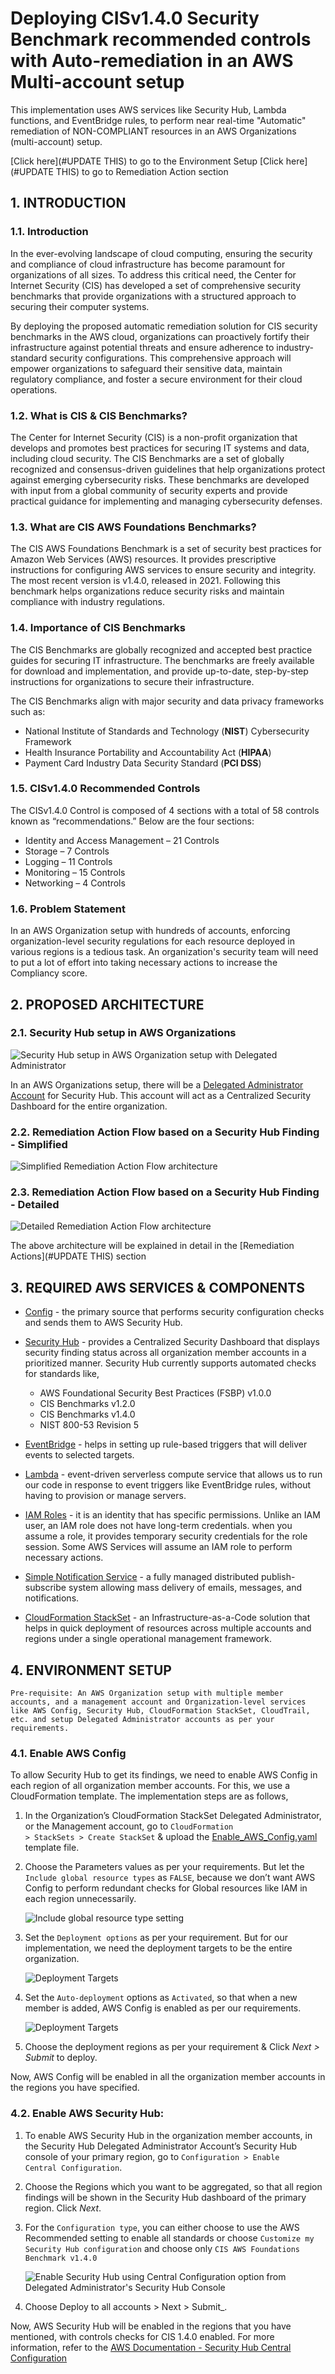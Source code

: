 # Deploying CISv1.4.0 Security Benchmark recommended controls with Auto-remediation in an AWS Multi-account setup

This implementation uses AWS services like Security Hub, Lambda functions, and EventBridge rules, to perform near real-time "Automatic" remediation of NON-COMPLIANT resources in an AWS Organizations (multi-account) setup.

[Click here](#UPDATE THIS) to go to the Environment Setup
[Click here](#UPDATE THIS) to go to Remediation Action section

## 1. INTRODUCTION
### 1.1. Introduction
In the ever-evolving landscape of cloud computing, ensuring the security and compliance of cloud infrastructure has become paramount for organizations of all sizes. To address this critical need, the Center for Internet Security (CIS) has developed a set of comprehensive security benchmarks that provide organizations with a structured approach to securing their computer systems. 

By deploying the proposed automatic remediation solution for CIS security benchmarks in the AWS cloud, organizations can proactively fortify their infrastructure against potential threats and ensure adherence to industry-standard security configurations. This comprehensive approach will empower organizations to safeguard their sensitive data, maintain regulatory compliance, and foster a secure environment for their cloud operations.

### 1.2. What is CIS & CIS Benchmarks?

The Center for Internet Security (CIS) is a non-profit organization that develops and promotes best practices for securing IT systems and data, including cloud security. The CIS Benchmarks are a set of globally recognized and consensus-driven guidelines that help organizations protect against emerging cybersecurity risks. These benchmarks are developed with input from a global community of security experts and provide practical guidance for implementing and managing cybersecurity defenses.

### 1.3.	What are CIS AWS Foundations Benchmarks?

The CIS AWS Foundations Benchmark is a set of security best practices for Amazon Web Services (AWS) resources. It provides prescriptive instructions for configuring AWS services to ensure security and integrity. The most recent version is v1.4.0, released in 2021. Following this benchmark helps organizations reduce security risks and maintain compliance with industry regulations.

### 1.4.	Importance of CIS Benchmarks

The CIS Benchmarks are globally recognized and accepted best practice guides for securing IT infrastructure. The benchmarks are freely available for download and implementation, and provide up-to-date, step-by-step instructions for organizations to secure their infrastructure. 

The CIS Benchmarks align with major security and data privacy frameworks such as: 
* National Institute of Standards and Technology (**NIST**) Cybersecurity Framework
* Health Insurance Portability and Accountability Act (**HIPAA**)
* Payment Card Industry Data Security Standard (**PCI DSS**)

### 1.5.	CISv1.4.0 Recommended Controls

The CISv1.4.0 Control is composed of 4 sections with a total of 58 controls known as “recommendations.”
Below are the four sections:

- Identity and Access Management – 21 Controls
- Storage – 7 Controls
- Logging – 11 Controls
- Monitoring – 15 Controls
- Networking – 4 Controls

### 1.6.	Problem Statement

In an AWS Organization setup with hundreds of accounts, enforcing organization-level security regulations for each resource deployed in various regions is a tedious task. An organization's security team will need to put a lot of effort into taking necessary actions to increase the Compliancy score.

## 2. PROPOSED ARCHITECTURE

### 2.1. Security Hub setup in AWS Organizations

![Security Hub setup in AWS Organization setup with Delegated Administrator](./screenshots/security-hub-in-organization.png)

In an AWS Organizations setup, there will be a [Delegated Administrator Account](https://docs.aws.amazon.com/organizations/latest/userguide/orgs_delegate_policies.html) for Security Hub. This account will act as a Centralized Security Dashboard for the entire organization.

### 2.2. Remediation Action Flow based on a Security Hub Finding - Simplified

![Simplified Remediation Action Flow architecture](./screenshots/remediation-flow-simple.png)

### 2.3. Remediation Action Flow based on a Security Hub Finding - Detailed

![Detailed Remediation Action Flow architecture](./screenshots/remediation-flow-detailed.png)

The above architecture will be explained in detail in the [Remediation Actions](#UPDATE THIS) section

## 3. REQUIRED AWS SERVICES & COMPONENTS

- [Config](https://docs.aws.amazon.com/config/latest/developerguide/WhatIsConfig.html) - the primary source that performs security configuration checks and sends them to AWS Security Hub.

- [Security Hub](https://docs.aws.amazon.com/securityhub/latest/userguide/what-is-securityhub.html) - provides a Centralized Security Dashboard that displays security finding status across all organization member accounts in a prioritized manner. Security Hub currently supports automated checks for standards like, 
    - AWS Foundational Security Best Practices (FSBP) v1.0.0
    - CIS Benchmarks v1.2.0
    - CIS Benchmarks v1.4.0
    - NIST 800-53 Revision 5
- [EventBridge](https://docs.aws.amazon.com/eventbridge/latest/userguide/eb-what-is.html) - helps in setting up rule-based triggers that will deliver events to selected targets.

- [Lambda](https://docs.aws.amazon.com/lambda/latest/dg/welcome.html) - event-driven serverless compute service that allows us to run our code in response to event triggers like EventBridge rules, without having to provision or manage servers.

- [IAM Roles](https://docs.aws.amazon.com/IAM/latest/UserGuide/id_roles.html) - it is an identity that has specific permissions. Unlike an IAM user, an IAM role does not have long-term credentials.  when you assume a role, it provides temporary security credentials for the role session. Some AWS Services will assume an IAM role to perform necessary actions.

- [Simple Notification Service](https://docs.aws.amazon.com/sns/latest/dg/welcome.html) - a fully managed distributed publish-subscribe system allowing mass delivery of emails, messages, and notifications.

- [CloudFormation StackSet](https://docs.aws.amazon.com/cloudformation/) - an Infrastructure-as-a-Code solution that helps in quick deployment of resources across multiple accounts and regions under a single operational management framework.

## 4. ENVIRONMENT SETUP

`Pre-requisite: An AWS Organization setup with multiple member accounts, and a management account and Organization-level services like AWS Config, Security Hub, CloudFormation StackSet, CloudTrail, etc. and setup Delegated Administrator accounts as per your requirements.`

### 4.1. Enable AWS Config

To allow Security Hub to get its findings, we need to enable AWS Config in each region of all organization member accounts. For this, we use a CloudFormation template. The implementation steps are as follows,

1. In the Organization’s CloudFormation StackSet Delegated Administrator, or the Management account, go to <code>CloudFormation > StackSets > Create StackSet</code> & upload the [Enable_AWS_Config.yaml](./Cloud_Formation_Template/Enable_AWS_Config.yml) template file.
2. Choose the Parameters values as per your requirements. But let the <code>Include global resource types</code> as <code>FALSE</code>, because we don’t want AWS Config to perform redundant checks for Global resources like IAM in each region unnecessarily.

    ![Include global resource type setting](./screenshots/include_global_resource.png)
3. Set the <code>Deployment options</code> as per your requirement. But for our implementation, we need the deployment targets to be the entire organization.

    ![Deployment Targets](./screenshots/deployment_target.png)
4. Set the <code>Auto-deployment</code> options as <code>Activated</code>, so that when a new member is added, AWS Config is enabled as per our requirements.

   ![Deployment Targets](./screenshots/auto_deployment.png)
5. Choose the deployment regions as per your requirement & Click _Next > Submit_ to deploy.

Now, AWS Config will be enabled in all the organization member accounts in the regions you have specified.

### 4.2. Enable AWS Security Hub:

1. To enable AWS Security Hub in the organization member accounts, in the Security Hub Delegated Administrator Account’s Security Hub console of your primary region, go to <code>Configuration > Enable Central Configuration</code>.
2. Choose the Regions which you want to be aggregated, so that all region findings will be shown in the Security Hub dashboard of the primary region. Click _Next_.
3. For the <code>Configuration type</code>, you can either choose to use the AWS Recommended setting to enable all standards or choose <code>Customize my Security Hub configuration</code> and choose only <code>CIS AWS Foundations Benchmark v1.4.0</code>

    ![Enable Security Hub using Central Configuration option from Delegated Administrator's Security Hub Console](./screenshots/enable_security_hub.png)
4. Choose Deploy to all accounts > Next > Submit_.

Now, AWS Security Hub will be enabled in the regions that you have mentioned, with controls checks for CIS 1.4.0 enabled. For more information, refer to the [AWS Documentation - Security Hub Central Configuration](https://docs.aws.amazon.com/securityhub/latest/userguide/central-configuration-intro.html)
